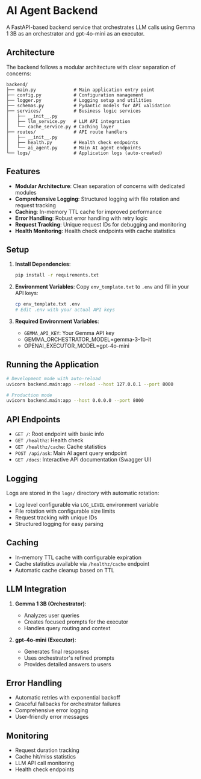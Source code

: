 # AI Agent Backend

A FastAPI-based backend service that orchestrates LLM calls using Gemma 1 3B as an orchestrator and gpt-4o-mini as an executor.

## Architecture

The backend follows a modular architecture with clear separation of concerns:

```
backend/
├── main.py              # Main application entry point
├── config.py            # Configuration management
├── logger.py            # Logging setup and utilities
├── schemas.py           # Pydantic models for API validation
├── services/            # Business logic services
│   ├── __init__.py
│   ├── llm_service.py   # LLM API integration
│   └── cache_service.py # Caching layer
├── routes/              # API route handlers
│   ├── __init__.py
│   ├── health.py        # Health check endpoints
│   └── ai_agent.py      # Main AI agent endpoints
└── logs/                # Application logs (auto-created)
```

## Features

- **Modular Architecture**: Clean separation of concerns with dedicated modules
- **Comprehensive Logging**: Structured logging with file rotation and request tracking
- **Caching**: In-memory TTL cache for improved performance
- **Error Handling**: Robust error handling with retry logic
- **Request Tracking**: Unique request IDs for debugging and monitoring
- **Health Monitoring**: Health check endpoints with cache statistics

## Setup

1. **Install Dependencies**:
   ```bash
   pip install -r requirements.txt
   ```

2. **Environment Variables**:
   Copy `env_template.txt` to `.env` and fill in your API keys:
   ```bash
   cp env_template.txt .env
   # Edit .env with your actual API keys
   ```

3. **Required Environment Variables**:
   - `GEMMA_API_KEY`: Your Gemma API key
   - GEMMA_ORCHESTRATOR_MODEL=gemma-3-1b-it
   - OPENAI_EXECUTOR_MODEL=gpt-4o-mini


## Running the Application

```bash
# Development mode with auto-reload
uvicorn backend.main:app --reload --host 127.0.0.1 --port 8000

# Production mode
uvicorn backend.main:app --host 0.0.0.0 --port 8000
```

## API Endpoints

- `GET /`: Root endpoint with basic info
- `GET /healthz`: Health check
- `GET /healthz/cache`: Cache statistics
- `POST /api/ask`: Main AI agent query endpoint
- `GET /docs`: Interactive API documentation (Swagger UI)

## Logging

Logs are stored in the `logs/` directory with automatic rotation:
- Log level configurable via `LOG_LEVEL` environment variable
- File rotation with configurable size limits
- Request tracking with unique IDs
- Structured logging for easy parsing

## Caching

- In-memory TTL cache with configurable expiration
- Cache statistics available via `/healthz/cache` endpoint
- Automatic cache cleanup based on TTL

## LLM Integration

1. **Gemma 1 3B (Orchestrator)**: 
   - Analyzes user queries
   - Creates focused prompts for the executor
   - Handles query routing and context

2. **gpt-4o-mini (Executor)**:
   - Generates final responses
   - Uses orchestrator's refined prompts
   - Provides detailed answers to users

## Error Handling

- Automatic retries with exponential backoff
- Graceful fallbacks for orchestrator failures
- Comprehensive error logging
- User-friendly error messages

## Monitoring

- Request duration tracking
- Cache hit/miss statistics
- LLM API call monitoring
- Health check endpoints

